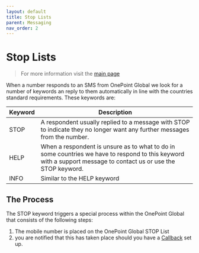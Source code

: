 ```yaml
---
layout: default
title: Stop Lists
parent: Messaging
nav_order: 2
---
```

# Stop Lists

> For more information visit the [main page](../README.md)

When a number responds to an SMS from OnePoint Global we look for a number of keywords an reply to them automatically in line with the countries standard requirements. These keywords are:

Keyword | Description
------- | -----------
STOP | A respondent usually replied to a message with STOP to indicate they no longer want any further messages from the number.
HELP | When a respondent is unsure as to what to do in some countries we have to respond to this keyword with a support message to contact us or use the STOP keyword.
INFO | Similar to the HELP keyword

## The Process
The STOP keyword triggers a special process within the OnePoint Global that consists of the following steps:

1. The mobile number is placed on the OnePoint Global STOP List
1. you are notified that this has taken place should you have a [Callback](Callbacks.md) set up.
